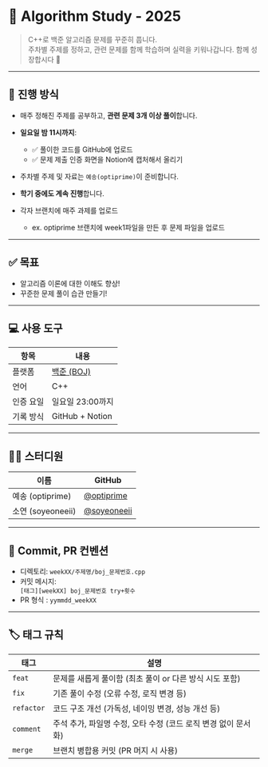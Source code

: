 # 🎯 Algorithm Study - 2025

> C++로 백준 알고리즘 문제를 꾸준히 풉니다.  
> 주차별 주제를 정하고, 관련 문제를 함께 학습하며 실력을 키워나갑니다.
> 함께 성장합시다 💪

---

## 📌 진행 방식

- 매주 정해진 주제를 공부하고, **관련 문제 3개 이상 풀이**합니다.
- **일요일 밤 11시까지**:
  - ✅ 풀이한 코드를 GitHub에 업로드  
  - ✅ 문제 제출 인증 화면을 Notion에 캡처해서 올리기
- 주차별 주제 및 자료는 `예송(optiprime)`이 준비합니다.
- **학기 중에도 계속 진행**합니다.

- 각자 브랜치에 매주 과제를 업로드
  - ex. optiprime 브랜치에 week1파일을 만든 후 문제 파일을 업로드

---

## ✅ 목표

- 알고리즘 이론에 대한 이해도 향상!
- 꾸준한 문제 풀이 습관 만들기!

---

## 💻 사용 도구

| 항목      | 내용             |
|-----------|------------------|
| 플랫폼    | [백준 (BOJ)](https://www.acmicpc.net/) |
| 언어      | C++              |
| 인증 요일 | 일요일 23:00까지 |
| 기록 방식 | GitHub + Notion |

---

## 👩‍💻 스터디원

| 이름         | GitHub                             |
|--------------|-------------------------------------------|
| 예송 (optiprime) | [@optiprime](https://github.com/optiprime)     |
| 소연 (soyeoneeii) | [@soyeoneeii](https://github.com/soyeoneeii)   |

---

## 📝 Commit, PR 컨벤션

- 디렉토리: `weekXX/주제명/boj_문제번호.cpp`
- 커밋 메시지:  
  `[태그][weekXX] boj_문제번호 try+횟수`
- PR 형식 :
  `yymmdd_weekXX`

---

## 🏷️ 태그 규칙

| 태그       | 설명                                                             |
|------------|------------------------------------------------------------------|
| `feat`     | 문제를 새롭게 풀이함 (최초 풀이 or 다른 방식 시도 포함)         |
| `fix`      | 기존 풀이 수정 (오류 수정, 로직 변경 등)                        |
| `refactor` | 코드 구조 개선 (가독성, 네이밍 변경, 성능 개선 등)              |
| `comment`  | 주석 추가, 파일명 수정, 오타 수정 (코드 로직 변경 없이 문서화) |
| `merge`    | 브랜치 병합용 커밋 (PR 머지 시 사용)                            |



